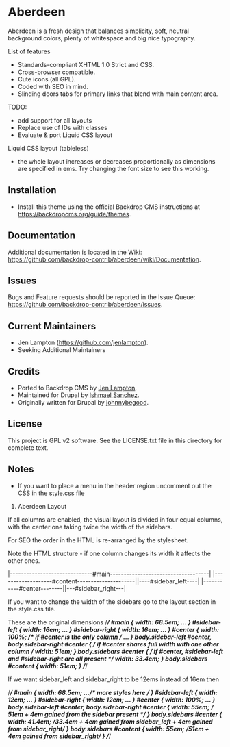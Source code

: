 Aberdeen
========

Aberdeen is a fresh design that balances simplicity, soft, neutral background colors, plenty of whitespace and big nice typography.


List of features

* Standards-compliant XHTML 1.0 Strict and CSS.
* Cross-browser compatible.
* Cute icons (all GPL).
* Coded with SEO in mind.
* Slinding doors tabs for primary links that blend with main content area.

TODO:

* add support for all layouts
* Replace use of IDs with classes
* Evaluate & port Liquid CSS layout

Liquid CSS layout (tableless)
- the whole layout increases or decreases proportionally as dimensions are
  specified in ems. Try changing the font size to see this working.


Installation
------------

- Install this theme using the official Backdrop CMS instructions at
  https://backdropcms.org/guide/themes.

Documentation
-------------

Additional documentation is located in the Wiki:
https://github.com/backdrop-contrib/aberdeen/wiki/Documentation.

Issues
------

Bugs and Feature requests should be reported in the Issue Queue:
https://github.com/backdrop-contrib/aberdeen/issues.

Current Maintainers
-------------------

- Jen Lampton (https://github.com/jenlampton).
- Seeking Additional Maintainers

Credits
-------

- Ported to Backdrop CMS by [Jen Lampton](https://github.com/jenlampton).
- Maintained for Drupal by [Ishmael Sanchez](https://www.drupal.org/u/ishmael-sanchez).
- Originally written for Drupal by [johnnybegood](https://drupal.org/u/johnnybegood).

License
-------

This project is GPL v2 software. See the LICENSE.txt file in this directory for
complete text.





Notes
-------

 * If you want to place a menu in the header region uncomment out the CSS in the style.css file

1. Aberdeen Layout

If all columns are enabled, the visual layout is divided in four equal columns, with the center one taking twice the width of the sidebars.

For SEO the order in the HTML is re-arranged by the stylesheet.

Note the HTML structure - if one column changes its width it affects the other ones.

|------------------------------#main------------------------------------|
|-------------------#content---------------------||----#sidebar_left----|
|-----------#center--------||---#sidebar_right---|

If you want to change the width of the sidebars go to the layout section in the style.css file.

These are the original dimensions
/*****************************************************************/
#main {
  width: 68.5em;
  ...
}
#sidebar-left {
  width: 16em;
  ...
}
#sidebar-right {
  width: 16em;
  ...
}
#center {
  width: 100%; /* if #center is the only column */
  ...
}
body.sidebar-left #center, body.sidebar-right #center { /* if #center shares full width with one other column */
  width: 51em;
}
body.sidebars #center { /* if #center, #sidebar-left and #sidebar-right are all present */
  width: 33.4em;
}
body.sidebars #content {
  width: 51em;
}
/*****************************************************************/


If we want sidebar_left and sidebar_right to be 12ems instead of 16em then

/*****************************************************************/
#main {
  width: 68.5em;
  .../* more styles here */
}
#sidebar-left {
  width: 12em;
  ...
}
#sidebar-right {
  width: 12em;
  ...
}
#center {
  width: 100%;
  ...
}
body.sidebar-left #center, body.sidebar-right #center {
  width: 55em; /* 51em + 4em gained from the sidebar present */
}
body.sidebars #center {
  width: 41.4em; /*33.4em + 4em gained from sidebar_left + 4em gained from sidebar_right*/
}
body.sidebars #content {
  width: 55em; /*51em + 4em gained from sidebar_right*/
}
/*****************************************************************/
